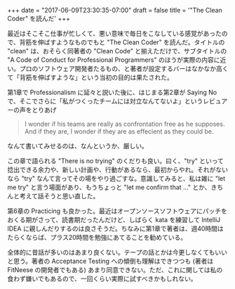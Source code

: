 +++
date = "2017-06-09T23:30:35-07:00"
draft = false
title = '"The Clean Coder" を読んだ'
+++

最近はそこそこ仕事が忙しくて、悪い意味で毎日をこなしている感覚があったので、背筋を伸ばすようなものでもと "The Clean Coder" を読んだ。タイトルの "clean" は、おそらく同著者の "Clean Code" と揃えただけで、サブタイトルの "A Code of Conduct for Professional Programmers" のほうが実際の内容に近い。プロのソフトウェア開発者たるもの、と著者が設定するバーはなかなか高くて「背筋を伸ばすような」という当初の目的は果たされた。

第1章で Professionalism に延々と説いた後に、はじまる第2章が Saying No で、そこでさらに「私がつくったチームには対立なんてないよ」というレビュアーの声をとりあげ

> I wonder if his teams are really as confrontation free as he supposes. And if they are, I wonder if they are as effecient as they could be.

なんて書いてみせるのは、なんというか、厳しい。

この章で語られる "There is no trying" のくだりも良い。曰く、"try" といって捻出できる余力や、新しい計画や、行動があるなら、最初からやれ。それがないなら "try" なんて言ってその場をやり過ごすな。意識してみると、私は雑に "let me try" と言う場面があり、もうちょっと "let me confirm that ..." とか、きちんと考えて話そうと思い直した。

第6章の Practicing も良かった。最近はオープンソースソフトウェアにパッチをおくる期がさって、読書期だったんだけど、しばらく kata を練習して IntelliJ IDEA に親しんだりするのは良さそうだ。ちなみに第1章で著者は、週40時間はたらくならば、プラス20時間を勉強にあてることを勧めている。

全体的に昔話が多いのはあまり良くない。テープの話とかは今更しなくてもいいと思う。著者の Acceptance Testing への傾倒も理解はできつつも (著者は FitNeese の開発者でもある) あまり同意できない。ただ、これに関しては私の食わず嫌いでもあるので、一回くらい実際に試すべきかもしれない。
